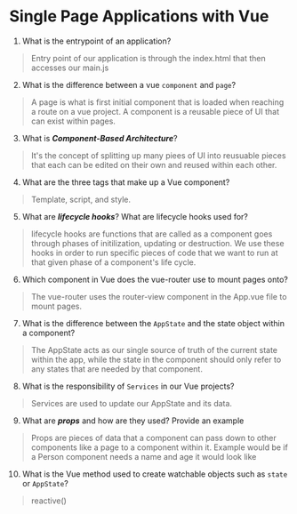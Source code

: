 # Single Page Applications with Vue
01. What is the entrypoint of an application?

  > Entry point of our application is through the index.html that then accesses our main.js

02. What is the difference between a vue `component` and `page`?

  > A page is what is first initial component that is loaded when reaching a route on a vue project. A component is a reusable piece of UI that can exist within pages.

03. What is ***Component-Based Architecture***?

  > It's the concept of splitting up many piees of UI into reusuable pieces that each can be edited on their own and reused within each other.

04. What are the three tags that make up a Vue component?

  > Template, script, and style.

05. What are ***lifecycle hooks***? What are lifecycle hooks used for?

  > lifecycle hooks are functions that are called as a component goes through phases of initilization, updating or destruction. We use these hooks in order to run specific pieces of code that we want to run at that given phase of a component's life cycle.

06. Which component in Vue does the vue-router use to mount pages onto?

  > The vue-router uses the router-view component in the App.vue file to mount pages.
07. What is the difference between the `AppState` and the state object within a component?

  > The AppState acts as our single source of truth of the current state within the app, while the state in the component should only refer to any states that are needed by that component.

08. What is the responsibility of `Services` in our Vue projects?

  > Services are used to update our AppState and its data.

09. What are ***props*** and how are they used? Provide an example

  > Props are pieces of data that a component can pass down to other components like a page to a component within it. Example would be if a Person component needs a name and age it would look like <Person :name="Mason" :age="25" />

10. What is the Vue method used to create watchable objects such as `state` or `AppState`?

  > reactive()
